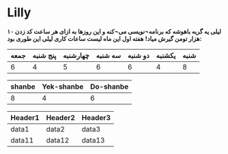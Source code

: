 # Lilly
**لیلی یه گربه باهوشه که برنامه¬نویسی می¬کنه و این روزها به ازای هر ساعت کد زدن ۱۰ هزار تومن گیرش میاد!**
**هفته اول این ماه لیست ساعات کاری لیلی این طوری بود:**

| جمعه | پنج شنبه | چهارشنبه | سه شنبه | دو شنبه | یکشنبه | شنبه |
--------|--------|--------|--------|--------|--------|--------
| 6 | 4 | 5 | 6 | 6 | 4 | 8 |

|shanbe |Yek-shanbe | Do-shanbe|
---|---|---
|8|4|6|

|Header1 |Header2  | Header3|
--- | --- | ---
|data1|data2|data3|
|data11|data12|data13|
